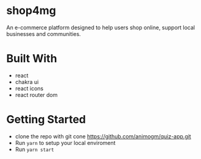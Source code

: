 # shop4mg
An e-commerce platform designed to help users shop online, support local businesses and communities.

# Built With
- react
- chakra ui
- react icons
- react router dom

# Getting Started
- clone the repo with git cone https://github.com/animogm/quiz-app.git
- Run `yarn` to setup your local enviroment
- Run `yarn start`
